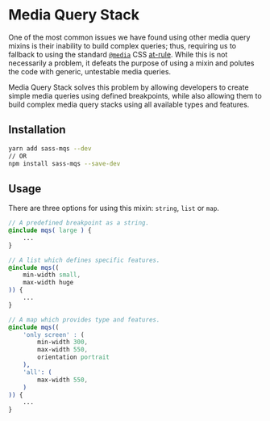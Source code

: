 # Media Query Stack

One of the most common issues we have found using other media query mixins is their inability to build complex queries; thus, requiring us to fallback to using the standard [`@media`][1] CSS [at-rule][2]. While this is not necessarily a problem, it defeats the purpose of using a mixin and polutes the code with generic, untestable media queries.

Media Query Stack solves this problem by allowing developers to create simple media queries using defined breakpoints, while also allowing them to build complex media query stacks using all available types and features.

## Installation

```bash
yarn add sass-mqs --dev
// OR
npm install sass-mqs --save-dev
```

## Usage

There are three options for using this mixin: `string`, `list` or `map`.

```scss
// A predefined breakpoint as a string.
@include mqs( large ) {
	...
}

// A list which defines specific features.
@include mqs((
	min-width small,
	max-width huge
)) {
	...
}

// A map which provides type and features.
@include mqs((
	'only screen' : (
		min-width 300,
		max-width 550,
		orientation portrait
	),
	'all': (
		max-width 550,
	)
)) {
	...
}
```

[1]: https://developer.mozilla.org/en-US/docs/Web/CSS/@media
[2]: https://developer.mozilla.org/en-US/docs/Web/CSS/At-rule
